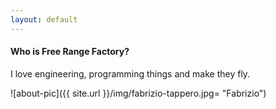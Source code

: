 ```yaml
---
layout: default
---
```

#### Who is Free Range Factory?

I love engineering, programming things and make they fly.


![about-pic]({{ site.url }}/img/fabrizio-tappero.jpg= "Fabrizio")





